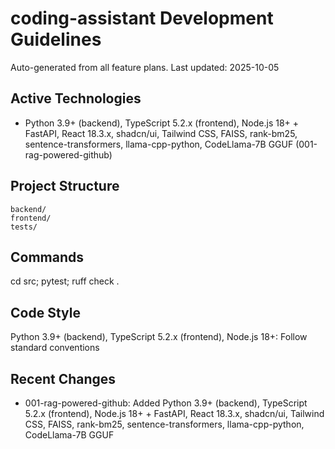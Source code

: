 ﻿# coding-assistant Development Guidelines

Auto-generated from all feature plans. Last updated: 2025-10-05

## Active Technologies
- Python 3.9+ (backend), TypeScript 5.2.x (frontend), Node.js 18+ + FastAPI, React 18.3.x, shadcn/ui, Tailwind CSS, FAISS, rank-bm25, sentence-transformers, llama-cpp-python, CodeLlama-7B GGUF (001-rag-powered-github)

## Project Structure
```
backend/
frontend/
tests/
```

## Commands
cd src; pytest; ruff check .

## Code Style
Python 3.9+ (backend), TypeScript 5.2.x (frontend), Node.js 18+: Follow standard conventions

## Recent Changes
- 001-rag-powered-github: Added Python 3.9+ (backend), TypeScript 5.2.x (frontend), Node.js 18+ + FastAPI, React 18.3.x, shadcn/ui, Tailwind CSS, FAISS, rank-bm25, sentence-transformers, llama-cpp-python, CodeLlama-7B GGUF

<!-- MANUAL ADDITIONS START -->
<!-- MANUAL ADDITIONS END -->